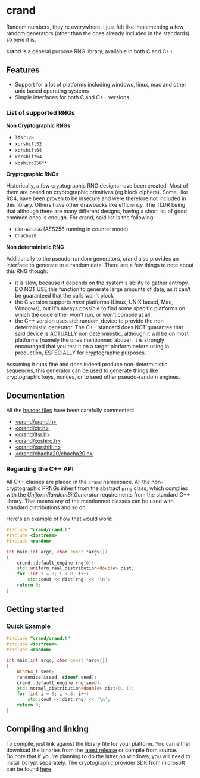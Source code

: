 # crand

Random numbers, they're everywhere. I just felt like implementing a few random generators (other than the ones
already included in the standards), so here it is.

**crand** is a general purpose RNG library, available in both C and C++.

## Features

- Support for a lot of platforms including windows, linux, mac and other unix based operating systems
- Simple interfaces for both C and C++ versions

### List of supported RNGs

**Non Cryptographic RNGs**

- `lfsr128`
- `xorshift32`
- `xorshift64`
- `xorshift64`
- `xoshiro256**`

**Cryptographic RNGs**

Historically, a few cryptographic RNG designs have been created. Most of them are based on cryptographic
primitives (eg block ciphers). Some, like RC4, have been proven to be insecure and were therefore not included
in this library. Others have other drawbacks like efficiency. The TLDR being that although there are many
different designs, having a short list of good common ones is enough. For crand, said list is the following:

- `CTR-AES256` (AES256 running in counter mode)
- `ChaCha20`

**Non deterministic RNG**

Additionally to the pseudo-random generators, crand also provides an interface to generate 
true random data. There are a few things to note about this RNG though:
- it is slow, because it depends on the system's ability to gather entropy. DO NOT USE this function
to generate large amounts of data, as it can't be guaranteed that the calls won't block
- the C version supports *most* platforms (Linux, UNIX based, Mac, Windows), but it's always
possible to find some specific platforms on which the code either won't run, or won't compile at all
- the C++ version uses std::random_device to provide the non deterministic generator. The C++ standard
does NOT guarantee that said device is ACTUALLY non deterministic, although it will be on most platforms
(namely the ones mentionned above). It is strongly encouraged that you test it on a target platform before
using in production, ESPECIALLY for cryptographic purposes. 

Assuming it runs fine and does indeed produce non-deterministic sequences, this generator 
can be used to generate things like cryptographic keys, nonces, or to seed other pseudo-random
engines.

## Documentation

All the [header files](include) have been carefully commented:

- [<crand/crand.h>](include/crand/crand.h)
- [<crand/ctr.h>](include/crand/ctr.h)
- [<crand/lfsr.h>](include/crand/lfsr.h)
- [<crand/xoshiro.h>](include/crand/xoshiro.h)
- [<crand/xorshift.h>](include/crand/xorshift.h)
- [<crand/chacha20/chacha20.h>](include/crand/chacha20/chacha20.h)

### Regarding the C++ API

All C++ classes are placed in the `crand` namespace. All the non-cryptographic PRNGs inherit from the 
abstract `prng` class, which complies with the *UniformRandomBitGenerator* requirements from the standard
C++ library. That means any of the mentionned classes can be used with standard distributions and so on.

Here's an example of how that would work:

```cpp
#include "crand/crand.h"
#include <iostream>
#include <random>

int main(int argc, char const *argv[])
{
    crand::default_engine rng(0);
    std::uniform_real_distribution<double> dist;
    for (int i = 0; i < 8; i++)
        std::cout << dist(rng) << '\n';    
    return 0;
}
```

## Getting started

### Quick Example

```cpp
#include "crand/crand.h"
#include <iostream>
#include <random>

int main(int argc, char const *argv[])
{
    uint64_t seed;
    randomize(&seed, sizeof seed);
    crand::default_engine rng(seed);
    std::normal_distribution<double> dist(0, 1);
    for (int i = 0; i < 8; i++)
        std::cout << dist(rng) << '\n';    
    return 0;
}
```

## Compiling and linking

To compile, just link against the library file for your platform.
You can either download the binaries from the [latest release](https://github.com/EddieBreeg/rand/releases/tag/v1.0)
or compile from source.\
Do note that if you're planning to do the latter on windows, you will need to install 
bcrypt separately. The cryptographic provider SDK from microsoft can be found [here](https://www.microsoft.com/en-us/download/details.aspx?id=30688).
